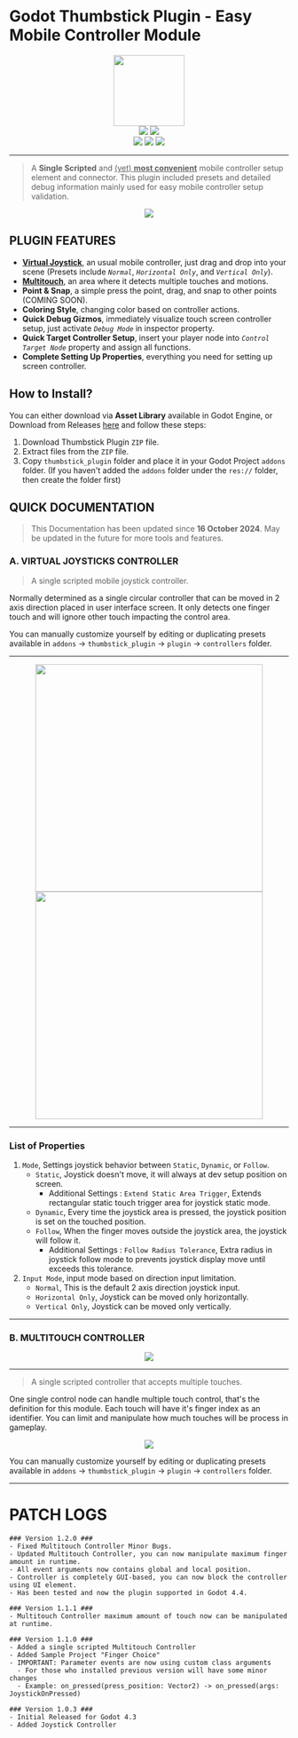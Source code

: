 # Godot Thumbstick Plugin - Easy Mobile Controller Module

<div align=center>
	<img src="/addons/thumbstick_plugin/plugin/plugin_icon.png" style="width: 128px; height: auto;">
</div>

<div align=center>
    <img src="https://img.shields.io/badge/version-%31%2E%31-green">
    <a href="./LICENSE">
        <img src="https://img.shields.io/badge/LICENSE-MIT-blue">
    </a>
    <br>
    <img src="https://img.shields.io/badge/GD_Script-468cbf">
    <img src="https://img.shields.io/badge/4.3-468cbf">
    <img src="https://img.shields.io/badge/4.4-468cbf">
</div>

---

> A __Single Scripted__ and <ins>(yet) __most convenient__</ins> mobile controller setup element and connector. This plugin included presets and detailed debug information mainly used for easy mobile controller setup validation.

<div align=center>
    <img src="/addons/thumbstick_plugin/sample_projects/screenshots/preview_joysticks.png">
</div>

## PLUGIN FEATURES

- [**Virtual Joystick**](#a-virtual-joysticks-controller), an usual mobile controller, just drag and drop into your scene (Presets include *`Normal`*, *`Horizontal Only`*, and *`Vertical Only`*).
- [**Multitouch**](#b-multitouch-controller), an area where it detects multiple touches and motions.
- **Point & Snap**, a simple press the point, drag, and snap to other points (COMING SOON).
- **Coloring Style**, changing color based on controller actions.
- **Quick Debug Gizmos**, immediately visualize touch screen controller setup, just activate *`Debug Mode`* in inspector property.
- **Quick Target Controller Setup**, insert your player node into *`Control Target Node`* property and assign all functions.
- **Complete Setting Up Properties**, everything you need for setting up screen controller.

## How to Install?

You can either download via **Asset Library** available in Godot Engine, or Download from Releases [here](https://github.com/JoenTNT/godot_thumbstick_addon/releases/) and follow these steps:

1. Download Thumbstick Plugin `ZIP` file.
2. Extract files from the `ZIP` file.
3. Copy `thumbstick_plugin` folder and place it in your Godot Project `addons` folder. (If you haven't added the `addons` folder under the `res://` folder, then create the folder first)

## QUICK DOCUMENTATION

> This Documentation has been updated since **16 October 2024**.
> May be updated in the future for more tools and features.

### **A. VIRTUAL JOYSTICKS CONTROLLER**

> A single scripted mobile joystick controller.

Normally determined as a single circular controller that can be moved in 2 axis direction placed in user interface screen. It only detects one finger touch and will ignore other touch impacting the control area.

You can manually customize yourself by editing or duplicating presets available in `addons` -> `thumbstick_plugin` -> `plugin` -> `controllers` folder.

---

<div align=center>
    <img src="/addons/thumbstick_plugin/sample_projects/screenshots/properties_1.png" height=410px/>
    <img src="/addons/thumbstick_plugin/sample_projects/screenshots/properties_2.png" height=410px/>
</div>

---

### List of Properties

1. `Mode`, Settings joystick behavior between `Static`, `Dynamic`, or `Follow`.
    - `Static`, Joystick doesn't move, it will always at dev setup position on screen.
        - Additional Settings : `Extend Static Area Trigger`, Extends rectangular static touch trigger area for joystick static mode.
    - `Dynamic`, Every time the joystick area is pressed, the joystick position is set on the touched position.
    - `Follow`, When the finger moves outside the joystick area, the joystick will follow it.
        - Additional Settings : `Follow Radius Tolerance`, Extra radius in joystick follow mode to prevents joystick display move until exceeds this tolerance.
2. `Input Mode`, input mode based on direction input limitation.
    - `Normal`, This is the default 2 axis direction joystick input.
    - `Horizontal Only`, Joystick can be moved only horizontally.
    - `Vertical Only`, Joystick can be moved only vertically.

---

### **B. MULTITOUCH CONTROLLER**

<div align=center>
    <img src="/addons/thumbstick_plugin/sample_projects/screenshots/multitouch_controller_preview.png"/>
</div>

---

> A single scripted controller that accepts multiple touches.

One single control node can handle multiple touch control, that's the definition for this module. Each touch will have it's finger index as an identifier. You can limit and manipulate how much touches will be process in gameplay.

<div align=center>
    <img src="/addons/thumbstick_plugin/sample_projects/screenshots/finger-picker-test-preview.png"/>
</div>

You can manually customize yourself by editing or duplicating presets available in `addons` -> `thumbstick_plugin` -> `plugin` -> `controllers` folder.

---
# PATCH LOGS

```
### Version 1.2.0 ###
- Fixed Multitouch Controller Minor Bugs.
- Updated Multitouch Controller, you can now manipulate maximum finger amount in runtime.
- All event arguments now contains global and local position.
- Controller is completely GUI-based, you can now block the controller using UI element.
- Has been tested and now the plugin supported in Godot 4.4.
```

```
### Version 1.1.1 ###
- Multitouch Controller maximum amount of touch now can be manipulated at runtime.
```

```
### Version 1.1.0 ###
- Added a single scripted Multitouch Controller
- Added Sample Project "Finger Choice"
- IMPORTANT: Parameter events are now using custom class arguments
  - For those who installed previous version will have some minor changes
  - Example: on_pressed(press_position: Vector2) -> on_pressed(args: JoystickOnPressed)
```

```
### Version 1.0.3 ###
- Initial Released for Godot 4.3
- Added Joystick Controller
```